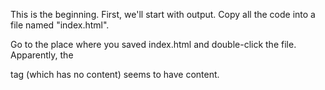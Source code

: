 This is the beginning. First, we'll start with output.
Copy all the code into a file named "index.html".

Go to the place where you saved index.html and double-click the file.
Apparently, the <p><p></p> tag (which has no content) seems to have content.

